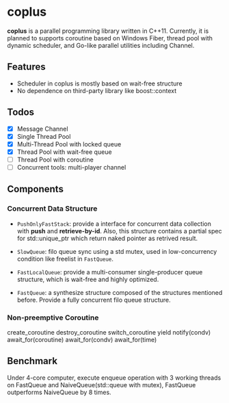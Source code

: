 # coplus

**coplus** is a parallel programming library written in C++11. Currently, it is planned to supports coroutine based on Windows Fiber, thread pool with dynamic scheduler, and Go-like parallel utilities including Channel.


## Features

* Scheduler in coplus is mostly based on wait-free structure
* No dependence on third-party library like boost::context

## Todos
* [x] Message Channel
* [x] Single Thread Pool
* [x] Multi-Thread Pool with locked queue
* [x] Thread Pool with wait-free queue
* [ ] Thread Pool with coroutine
* [ ] Concurrent tools: multi-player channel

## Components

### Concurrent Data Structure

* `PushOnlyFastStack`: provide a interface for concurrent data collection with **push** and **retrieve-by-id**.
Also, this structure contains a partial spec for std::unique_ptr which return naked pointer as retrived result.

* `SlowQueue`: filo queue sync using a std mutex, used in low-concurrency condition like freelist in `FastQueue`.

* `FastLocalQueue`: provide a multi-consumer single-producer queue structure, which is wait-free and highly optimized.

* `FastQueue`: a synthesize structure composed of the structures mentioned before. Provide a fully concurrent filo queue structure.

### Non-preemptive Coroutine

create_coroutine
destroy_coroutine
switch_coroutine
yield
notify(condv)
await_for(coroutine)
await_for(condv)
await_for(time)

## Benchmark

Under 4-core computer, execute enqueue operation with 3 working threads on FastQueue and NaiveQueue(std::queue with mutex), FastQueue outperforms NaiveQueue by 8 times.